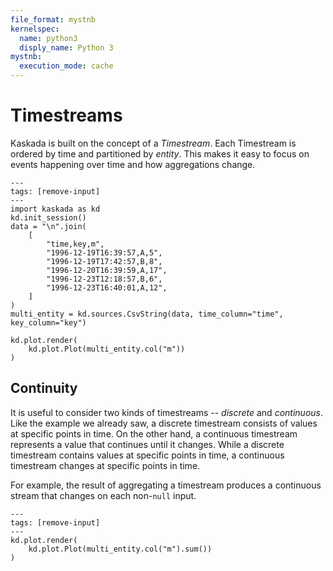 ```yaml
---
file_format: mystnb
kernelspec:
  name: python3
  disply_name: Python 3
mystnb:
  execution_mode: cache
---
```


# Timestreams

Kaskada is built on the concept of a _Timestream_.
Each Timestream is ordered by time and partitioned by _entity_.
This makes it easy to focus on events happening over time and how aggregations change.

```{code-cell}
---
tags: [remove-input]
---
import kaskada as kd
kd.init_session()
data = "\n".join(
    [
        "time,key,m",
        "1996-12-19T16:39:57,A,5",
        "1996-12-19T17:42:57,B,8",
        "1996-12-20T16:39:59,A,17",
        "1996-12-23T12:18:57,B,6",
        "1996-12-23T16:40:01,A,12",
    ]
)
multi_entity = kd.sources.CsvString(data, time_column="time", key_column="key")

kd.plot.render(
    kd.plot.Plot(multi_entity.col("m"))
)
```

## Continuity

It is useful to consider two kinds of timestreams -- _discrete_ and _continuous_.
Like the example we already saw, a discrete timestream consists of values at specific points in time.
On the other hand, a continuous timestream represents a value that continues until it changes.
While a discrete timestream contains values at specific points in time, a continuous timestream changes at specific points in time.

For example, the result of aggregating a timestream produces a continuous stream that changes on each non-`null` input.

```{code-cell}
---
tags: [remove-input]
---
kd.plot.render(
    kd.plot.Plot(multi_entity.col("m").sum())
)